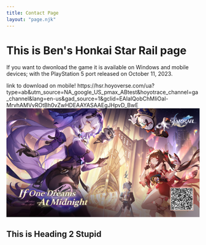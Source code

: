 ```yaml
--- 
title: Contact Page
layout: "page.njk"
---
```


# This is Ben's Honkai Star Rail  page

If you want to dwonload the game it is available on Windows and mobile devices; with the PlayStation 5 port released on October 11, 2023.

<div class="my div">
link to download on mobile! https://hsr.hoyoverse.com/ua?type=ab&utm_source=NA_google_US_pmax_ABtest&hoyotrace_channel=ga_channel&lang=en-us&gad_source=1&gclid=EAIaIQobChMIiOal-MrvhAMVvROtBh0vZwHDEAAYASAAEgJHpvD_BwE
</div>
<img src="images/Honkai.png" alt="Honkai">

## This is Heading 2 Stupid